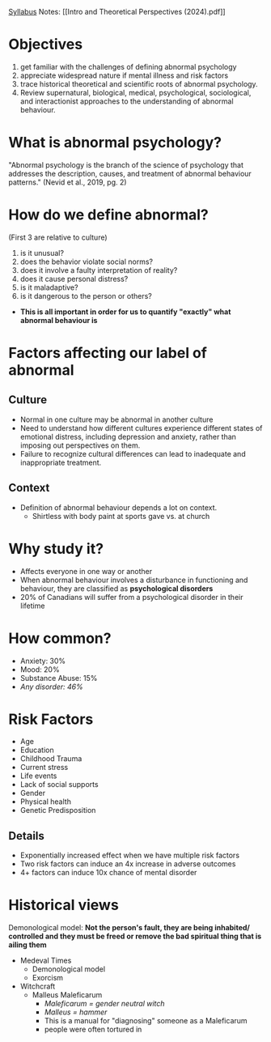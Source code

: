 [Syllabus](https://eclass.srv.ualberta.ca/pluginfile.php/10954762/mod_resource/content/9/Spring%202024%20PSYCH239%20Syllabus.pdf)
Notes: [[Intro and Theoretical Perspectives (2024).pdf]]


# Objectives
1. get familiar with the challenges of defining abnormal psychology
2. appreciate widespread nature if mental illness and risk factors
3. trace historical theoretical and scientific roots of abnormal psychology.
4. Review supernatural, biological, medical, psychological, sociological, and interactionist approaches to the understanding of abnormal behaviour.
# What is abnormal psychology?
"Abnormal psychology is the branch of the science of psychology that addresses the description, causes, and treatment of abnormal behaviour patterns." (Nevid et al., 2019, pg. 2)

# How do we define abnormal?
(First 3 are relative to culture)
1. is it unusual?
2. does the behavior violate social norms?
3. does it involve a faulty interpretation of reality?
4. does it cause personal distress?
5. is it maladaptive?
6. is it dangerous to the person or others?
- **This is all important in order for us to quantify "exactly" what abnormal behaviour is** 

# Factors affecting our label of abnormal
## Culture
- Normal in one culture may be abnormal in another culture
- Need to understand how different cultures experience different states of emotional distress, including depression and anxiety, rather than imposing out perspectives on them.
- Failure to recognize cultural differences can lead to inadequate and inappropriate treatment.
## Context
- Definition of abnormal behaviour depends a lot on context.
	- Shirtless with body paint at sports gave vs. at church
# Why study it?
- Affects everyone in one way or another
- When abnormal behaviour involves a disturbance in functioning and behaviour, they are classified as **psychological disorders**
- 20% of Canadians will suffer from a psychological disorder in their lifetime
# How common?
- Anxiety: 30%
- Mood: 20%
- Substance Abuse: 15%
- *Any disorder: 46%*
# Risk Factors
- Age
- Education
- Childhood Trauma
- Current stress
- Life events
- Lack of social supports
- Gender
- Physical health
- Genetic Predisposition
## Details
- Exponentially increased effect when we have multiple risk factors
- Two risk factors can induce an 4x increase in adverse outcomes
- 4+ factors can induce 10x chance of mental disorder
# Historical views
Demonological model: **Not the person's fault, they are being inhabited/ controlled and they must be freed or remove the bad spiritual thing that is ailing them**
- Medeval Times
	- Demonological model
	- Exorcism
- Witchcraft
	- Malleus Maleficarum
		- *Maleficarum = gender neutral witch*
		- *Malleus = hammer*
		- This is a manual for "diagnosing" someone as a Maleficarum
		- people were often tortured in 

